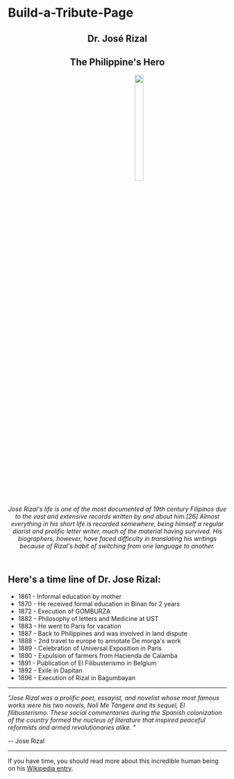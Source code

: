 # Build-a-Tribute-Page
<html>
<script src="https://cdn.freecodecamp.org/testable-projects-fcc/v1/bundle.js"></script>

<body id='main'>
  
  <style>
  img {
  display: center;
  margin-left: 50%;
  margin-right: 50%;
  width: 20%;
  height: 25%;
}
</style>

<script src="https://cdn.freecodecamp.org/testable-projects-fcc/v1/bundle.js"></script>

<header>
    <section id="title">
      <h1>Dr. José  Rizal</h1>
      <h2 id="tribute-info">The Philippine's Hero</h2>
      <div id="img-div">
        <img src="https://upload.wikimedia.org/wikipedia/commons/b/b0/Jose_rizal_01.jpg" Dr. José Rizal José Rizal was born in 1861 to Francisco Rizal Mercado y Alejandro and Teodora Alonso Realonda y Quintos in the town of Calamba in Laguna province.">
        <p for="image" id="image-label"><em>
        José Rizal's life is one of the most documented of 19th century Filipinos due to the vast and extensive records written by and about him.[26] Almost everything in his short life is recorded somewhere, being himself a regular diarist and prolific letter writer, much of the material having survived. His biographers, however, have faced difficulty in translating his writings because of Rizal's habit of switching from one language to another.</em></p>
      </div>
    </section>
  </header>
  
  <main>
    <div id="main-content">
      <article id="time-line">
        <h2>Here's a time line of Dr. Jose Rizal:</h2>
        <ul id="time-line-list" class="text-content">
          <li><time datetime="1861">1861</time> - Informal education by mother</li>
          <li><time datetime="1870">1870</time> - He received formal education in Binan for 2 years</li>
          <li><time datetime="1872">1872</time> - Execution of GOMBURZA</li>
          <li><time datetime="1882">1882</time> - Philosophy of letters and Medicine at UST</li>
          <li><time datetime="1883">1883</time> - He went to Paris for vacation</li>
          <li><time datetime="1887">1887</time> - Back to Philippines and was involved in land dispute</li>
          <li><time datetime="1888">1888</time> - 2nd travel to europe to annotate De morga's work</li>
          <li><time datetime="1889">1889</time> - Celebration of Universal Exposition in Paris</li>
          <li><time datetime="1890">1890</time> - Expulsion of farmers from Hacienda de Calamba</li>
          <li><time datetime="1891">1891</time> - Publication of El Filibusterismo in Belgium</li>
          <li><time datetime="1892">1892</time> - Exile in Dapitan</li>
          <li><time datetime="1896">1896</time> - Execution of Rizal in Bagumbayan</li>
  </ul> 
      </article>
      <hr/>
      <article id="tribute" class="text-content">
        <p><em>"Jose Rizal was a prolific poet, essayist, and novelist whose most famous works were his two novels, Noli Me Tángere and its sequel, El filibusterismo. These social commentaries during the Spanish colonization of the country formed the nucleus of literature that inspired peaceful reformists and armed revolutionaries alike.
"</em></p>
        <p>-- Jose Rizal</p>
      </article>
      <hr/>
    </div>
  </main>
  
  <footer>
    <div id="footer-content">
      <secion>If you have time, you should read more about this incredible human being on his <a href="https://en.wikipedia.org/wiki/Jos%C3%A9_Rizal" id="tribute-link" target="_blank">Wikipedia entry</a>.
      </section>
    </div>
  </footer>
</body>
</html>

